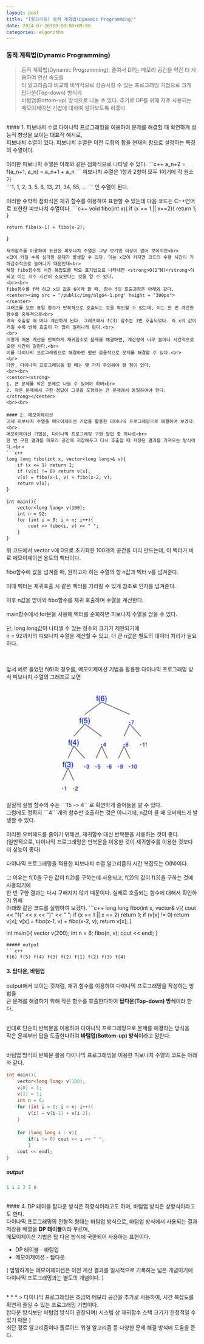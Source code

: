 ```yaml
---
layout: post
title: "[알고리즘] 동적 계획법(Dynamic Programming)"
date: 2024-07-26T09:00:00+09:00
categories: algorithm
---
```

### 동적 계획법(Dynamic Programming)
> 동적 계획법(Dynamic Programming), 줄여서 DP는 메모리 공간을 약간 더 사용하여 연산 속도를<br>
타 알고리즘과 비교해 비약적으로 상승시킬 수 있는 프로그래밍 기법으로
크게 탑다운(Top-down) 방식과<br> 바텀업(Bottom-up) 방식으로 나눌 수 있다.
추가로 DP를 위해 자주 사용되는 메모이제이션 기법에 대하여 알아보도록 하겠다.

<br>
#### 1. 피보나치 수열
다이나믹 프로그래밍을 이용하여 문제를 해결할 때 확연하게 성능적 향샹을 보이는 대표적 예시로,<br>
피보나치 수열이 있다. 피보나치 수열은 이전 두항의 합을 현재의 항으로 설정하는 특징의 수열이다.
<br><br>
이러한 피보나치 수열은 아래와 같은 점화식으로 나타낼 수 있다.
```c++
a_n+2 = f(a_n+1, a_n) = a_n+1 + a_n
```
피보나치 수열은 1항과 2항이 모두 1이기에 각 원소가<br>
```1, 1, 2, 3, 5, 8, 13, 21, 34, 55, ... ``` 인 수열이 된다.
<br><br>
이러한 수학적 점화식은 재귀 함수를 이용하여 표현할 수 있는데 다음 코드는 C++언어로 표현한 피보나치 수열이다.
```c++
void fibo(int x){
    if (x == 1 || x==2){
        return 1;
    }

    return fibo(x-1) + fibo(x-2);
}
```
재귀함수를 이용하여 표현한 피보나치 수열은 그냥 보기엔 이상이 없어 보이지만<br>
x값이 커질 수록 심각한 문제가 발생할 수 있다. 이는 x값이 커지면 코드의 수행 시간이 기하급수적으로 늘어나기 때문인데<br>
해당 fibo함수의 시간 복잡도를 빅오 표기법으로 나타내면 <strong>O(2^N)</strong>이 되고 이는 지수 시간이 소요된다는 것을 알 수 있다.
<br><br>
fibo함수를 f라 하고 x의 값을 6이라 할 때, 함수 f의 호출과정은 아래와 같다.
<center><img src = "/public/img/algo4-1.png" height = "300px"></center>
그래프를 보면 동일 함수가 반복적으로 호출되는 것을 확인할 수 있는데, 이는 한 번 계산한 함수를 중복적으로<br>
계속 호출할 때 마다 계산하게 된다. 그래프에서 f(3) 함수는 3번 호출되었다. 즉 x의 값이 커질 수록 반복 호출이 더 많이 일어나게 된다.<br>
<br>
이렇게 매본 계산을 반복하게 재귀함수로 문제를 해결하면, 계산량이 너무 늘어나 시간적으로 오랜 시간이 걸린다.<br>
이를 다이나믹 프로그래밍으로 해결하면 훨씬 효율적으로 문제를 해결할 수 있다.<br>
<br>
다만, 다이나믹 프로그래밍을 할 때는 몇 가지 주의해야 할 점이 있다.
<br><br>
<center><strong>
1. 큰 문제를 작은 문제로 나눌 수 있어야 하며<br>
2. 작은 문제에서 구한 정답이 그것을 포함하는 큰 문제에서 동일하여야 한다.
</strong></center>
<br><br>

#### 2. 메모이제이션
이제 피보나치 수열을 메모이제이션 기법을 활용한 다이나믹 프로그래밍으로 해결하여 보겠다.<br>
메모이제이션 기법은, 다이나믹 프로그래밍 구현 방법 중 하나로<br>
한 번 구한 결과를 메모리 공간에 저장해두고 다시 호출할 때 저장된 결과를 가져오는 방식이다.<br>
```c++
long long fibo(int x, vector<long long>& v){
    if (x <= 1) return 1;
    if (v[x] != 0) return v[x];
    v[x] = fibo(x-1, v) + fibo(x-2, v);
    return v[x];
}

int main(){
    vector<long long> v(100);
    int n = 92;
    for (int i = 0; i < n; i++){
        cout << fibo(i, v) << " ";
    }
}
```
위 코드에서 vector<long long> v에 0으로 초기화한 100개의 공간을 미리 만드는데, 이 벡터가 바로 메모이제이션 용도의 벡터이다.<br><br>
fibo함수에 값을 넘겨줄 때, 원하고자 하는 수열의 항 n값과 벡터 v를 넘겨준다.<br><br>이때 벡터는 재귀호출 시 같은 벡터를 가리킬 수 있게 <a>참조</a>로 인자를 넘겨준다.<br><br>
이후 n값을 받아와 fibo함수를 재귀 호출하며 수열을 계산한다.<br><br>main함수에서 for문을 사용해 벡터를 순회하면 피보나치 수열을 얻을 수 있다.<br><br>
단, long long값이 나타낼 수 있는 정수의 크기가 제한되기에<br>n = 92까지의 피보나치 수열을 계산할 수 있고, 더 큰 n값은 별도의 데이터 처리가 필요하다.

<br><br>
앞서 예로 들었던 f(6)의 경우를, 메모이제이션 기법을 활용한 다이나믹 프로그래밍 방식 피보나치 수열의 그래프로 보면<br>
<center><img src = "/public/img/algo4-2.png" height = "300px"></center>
실질적 실행 함수의 수는 ```15 -> 4```로 확연하게 줄어듦을 알 수 있다.<br>
그럼에도 정확히 ```4```개의 함수만 호출하는 것은 아니기에, n값이 클 때 오버헤드가 발생할 수 있다.<br><br>
이러한 오버헤드를 줄이기 위해선, 재귀함수 대신 반복문을 사용하는 것이 좋다.<br>
(일반적으로, 다이나믹 프로그래밍은 반복문을 이용한 것이 재귀함수를 이용한 것보다 더 성능이 좋다)<br><br>
다이나믹 프로그래밍을 적용한 피보나치 수열 알고리즘의 시간 복잡도는 O(N)이다.<br><br>
그 이유는 f(1)을 구한 값이 f(2)를 구하는데 사용되고, f(2)의 값이 f(3)을 구하는 것에 사용되기에<br>
한 번 구한 결과는 다시 구해지지 않기 때문이다. 실제로 호출되는 함수에 대해서 확인하기 위해<br>
아래와 같은 코드를 실행하여 보겠다.
```c++
long long fibo(int x, vector<long long>& v){
    cout << "f(" << x << ")" << " ";
    if (x == 1 || x == 2) return 1;
    if (v[x] != 0) return v[x];
    v[x] = fibo(x-1, v) + fibo(x-2, v);
    return v[x];
}

int main(){
    vector<long long int> v(200);
    int n = 6;
    fibo(n, v);
    cout << endl;
}
```
##### output
```c++
f(6) f(5) f(4) f(3) f(2) f(1) f(2) f(3) f(4) 
```

#### 3. 탑다운, 바텀업
output에서 보이는 것처럼, 재귀 함수를 이용하여 다이나믹 프로그래밍을 작성하는 방법을<br>
큰 문제를 해결하기 위해 작은 함수를 호출한다하여 <strong>탑다운(Top-down) 방식</strong>이라 한다.<br><br>

반대로 단순히 반복문을 이용하여 다이나믹 프로그래밍으로 문제를 해결하는 방식을<br>
작은 문제부터 답을 도출한다하여 <strong>바텀업(Bottom-up) 방식</strong>이라고 말한다.<br><br>

바텀업 방식의 반복문 활용 다이나믹 프로그래밍을 이용한 피보나치 수열의 코드는 아래와 같다.
```c++
int main(){
    vector<long long> v(100);
    v[0] = 1;
    v[1] = 1;
    int n = 6;
    for (int i = 2; i < n; i++){
        v[i] = v[i-1] + v[i-2];
    }

    for (long long i : v){
        if(i != 0) cout << i << " ";
        }
    cout << endl;
}
```
##### output
```c++
1 1 2 3 5 8
```
<br>
#### 4. DP 테이블
탑다운 방식은 하향식이라고도 하며, 바텀업 방식은 상향식이라고도 한다.<br>
다이나믹 프로그래밍의 전형적 형태는 바텀업 방식으로, 바텀업 방식에서 사용되는 결과 저장용 배열을 <strong>DP 테이블</strong>이라 부르며,<br>
메모이제이션 기법은 탑 다운 방식에 국한되어 사용하는 표현이다.
<br>

- DP 테이블 - 바텀업
- 메모이제이션 - 탑다운

( 엄밀하게는 메모이제이션은 이전 계산 결과를 일시적으로 기록하는 넓은 개념이기에 다이나믹 프로그래밍과는 별도의 개념이다. )

<br>
* * *
> 다이나믹 프로그래밍은 조금의 메모리 공간을 추가로 사용하여, 시간 복잡도를 확연히 줄일 수 있는 프로그래밍 기법이다.<br>
탑다운 방식보단 바텀업 방식이 권장되며( 시스템 상 재귀함수 스택 크기가 한정적일 수 있기 때문 )<br>
최단 경로 알고리즘이나 플로이드 워셜 알고리즘 등 다양한 문제 해결 방식에 도움을 준다.
